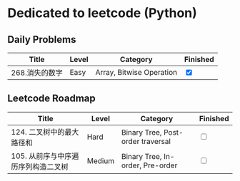 # Dedicated to leetcode (Python)

## Daily Problems

| Title | Level | Category | Finished |
|----|----|----|----|
|268.消失的数字| Easy | Array, Bitwise Operation | <input type="checkbox" checked /> |

## Leetcode Roadmap

| Title | Level | Category | Finished |
|----|----|----|----|
|124. 二叉树中的最大路径和| Hard | Binary Tree, Post-order traversal | <input type="checkbox" /> |
|105. 从前序与中序遍历序列构造二叉树| Medium | Binary Tree, In-order, Pre-order | <input type="checkbox" /> |